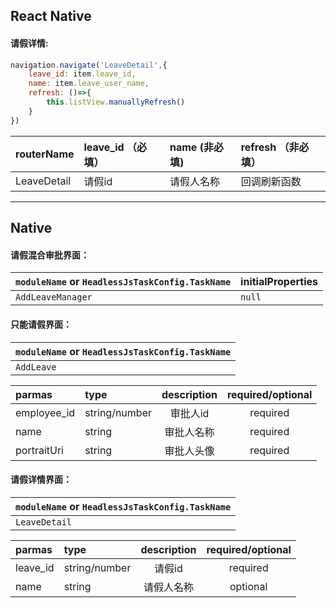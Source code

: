 ## React Native

#### 请假详情:

```jsx
navigation.navigate('LeaveDetail',{
    leave_id: item.leave_id,
    name: item.leave_user_name,
    refresh: ()=>{
        this.listView.manuallyRefresh()
    }
})
```

| routerName | leave\_id （必填） | name \(非必填\) | refresh （非必填） |
| :--- | :--- | :--- | :--- |
| LeaveDetail | 请假id | 请假人名称 | 回调刷新函数 |

---

## Native

#### 请假混合审批界面：

| `moduleName` or `HeadlessJsTaskConfig.TaskName` | initialProperties |
| :--- | :--- |
| `AddLeaveManager` | `null` |

#### 只能请假界面：

| `moduleName` or `HeadlessJsTaskConfig.TaskName` |
| :--- |
| `AddLeave` |

| parmas | type | description | required/optional |
| :--- | :--- | :---: | :---: |
| employee\_id | string/number | 审批人id | required |
| name | string | 审批人名称 | required |
| portraitUri | string | 审批人头像 | required |

#### 请假详情界面：

| `moduleName` or `HeadlessJsTaskConfig.TaskName` |
| :--- |
| `LeaveDetail` |

| parmas | type | description | required/optional |
| :--- | :--- | :---: | :---: |
| leave\_id | string/number | 请假id | required |
| name | string | 请假人名称 | optional |









